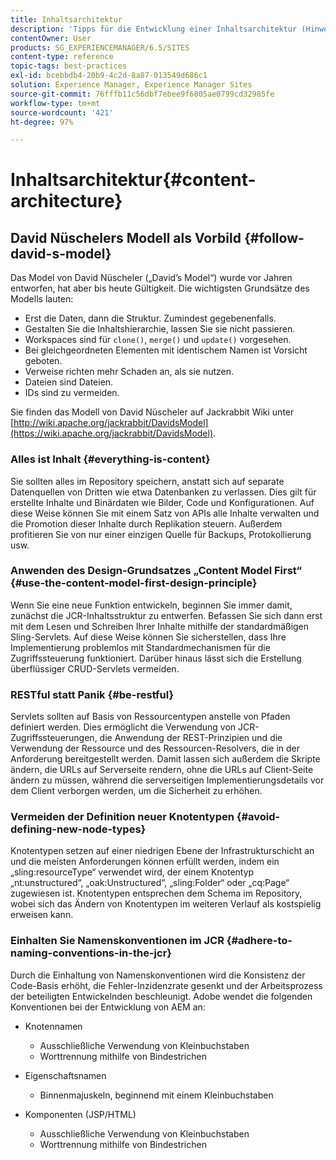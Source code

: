 ```yaml
---
title: Inhaltsarchitektur
description: 'Tipps für die Entwicklung einer Inhaltsarchitektur (Hinweis: Alles ist Inhalt.)'
contentOwner: User
products: SG_EXPERIENCEMANAGER/6.5/SITES
content-type: reference
topic-tags: best-practices
exl-id: bcebbdb4-20b9-4c2d-8a87-013549d686c1
solution: Experience Manager, Experience Manager Sites
source-git-commit: 76fffb11c56dbf7ebee9f6805ae0799cd32985fe
workflow-type: tm+mt
source-wordcount: '421'
ht-degree: 97%

---
```


# Inhaltsarchitektur{#content-architecture}

## David Nüschelers Modell als Vorbild {#follow-david-s-model}

Das Model von David Nüscheler („David’s Model“) wurde vor Jahren entworfen, hat aber bis heute Gültigkeit. Die wichtigsten Grundsätze des Modells lauten:

* Erst die Daten, dann die Struktur. Zumindest gegebenenfalls.
* Gestalten Sie die Inhaltshierarchie, lassen Sie sie nicht passieren.
* Workspaces sind für `clone()`, `merge()` und `update()` vorgesehen.
* Bei gleichgeordneten Elementen mit identischem Namen ist Vorsicht geboten.
* Verweise richten mehr Schaden an, als sie nutzen.
* Dateien sind Dateien.
* IDs sind zu vermeiden.

Sie finden das Modell von David Nüscheler auf Jackrabbit Wiki unter [http://wiki.apache.org/jackrabbit/DavidsModel](https://wiki.apache.org/jackrabbit/DavidsModel).

### Alles ist Inhalt {#everything-is-content}

Sie sollten alles im Repository speichern, anstatt sich auf separate Datenquellen von Dritten wie etwa Datenbanken zu verlassen. Dies gilt für erstellte Inhalte und Binärdaten wie Bilder, Code und Konfigurationen. Auf diese Weise können Sie mit einem Satz von APIs alle Inhalte verwalten und die Promotion dieser Inhalte durch Replikation steuern. Außerdem profitieren Sie von nur einer einzigen Quelle für Backups, Protokollierung usw.

### Anwenden des Design-Grundsatzes „Content Model First“ {#use-the-content-model-first-design-principle}

Wenn Sie eine neue Funktion entwickeln, beginnen Sie immer damit, zunächst die JCR-Inhaltsstruktur zu entwerfen. Befassen Sie sich dann erst mit dem Lesen und Schreiben Ihrer Inhalte mithilfe der standardmäßigen Sling-Servlets. Auf diese Weise können Sie sicherstellen, dass Ihre Implementierung problemlos mit Standardmechanismen für die Zugriffssteuerung funktioniert. Darüber hinaus lässt sich die Erstellung überflüssiger CRUD-Servlets vermeiden.

### RESTful statt Panik {#be-restful}

Servlets sollten auf Basis von Ressourcentypen anstelle von Pfaden definiert werden. Dies ermöglicht die Verwendung von JCR-Zugriffssteuerungen, die Anwendung der REST-Prinzipien und die Verwendung der Ressource und des Ressourcen-Resolvers, die in der Anforderung bereitgestellt werden. Damit lassen sich außerdem die Skripte ändern, die URLs auf Serverseite rendern, ohne die URLs auf Client-Seite ändern zu müssen, während die serverseitigen Implementierungsdetails vor dem Client verborgen werden, um die Sicherheit zu erhöhen.

### Vermeiden der Definition neuer Knotentypen {#avoid-defining-new-node-types}

Knotentypen setzen auf einer niedrigen Ebene der Infrastrukturschicht an und die meisten Anforderungen können erfüllt werden, indem ein „sling:resourceType“ verwendet wird, der einem Knotentyp „nt:unstructured“, „oak:Unstructured“, „sling:Folder“ oder „cq:Page“ zugewiesen ist. Knotentypen entsprechen dem Schema im Repository, wobei sich das Ändern von Knotentypen im weiteren Verlauf als kostspielig erweisen kann.

### Einhalten Sie Namenskonventionen im JCR {#adhere-to-naming-conventions-in-the-jcr}

Durch die Einhaltung von Namenskonventionen wird die Konsistenz der Code-Basis erhöht, die Fehler-Inzidenzrate gesenkt und der Arbeitsprozess der beteiligten Entwickelnden beschleunigt. Adobe wendet die folgenden Konventionen bei der Entwicklung von AEM an:

* Knotennamen

   * Ausschließliche Verwendung von Kleinbuchstaben
   * Worttrennung mithilfe von Bindestrichen

* Eigenschaftsnamen

   * Binnenmajuskeln, beginnend mit einem Kleinbuchstaben

* Komponenten (JSP/HTML)

   * Ausschließliche Verwendung von Kleinbuchstaben
   * Worttrennung mithilfe von Bindestrichen
